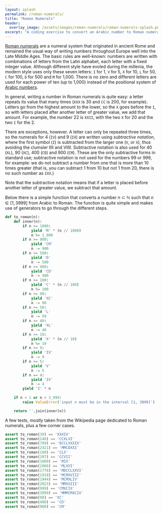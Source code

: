 ```yaml
---
layout: splash
permalink: /roman-numerals/
title: "Roman Numerals"
header:
  overlay_image: /assets/images/roman-numerals/roman-numerals-splash.png
excerpt: "A coding exercise to convert an Arabic number to Roman numerals."
---
```


[Roman numerals](https://en.wikipedia.org/wiki/Roman_numerals) are a numeral system that originated in ancient Rome and remained the usual way of writing numbers throughout Europe well into the Late Middle Ages. The basic rules are well-known: numbers are written with combinations of letters from the Latin alphabet, each letter with a fixed integer value.
Although different style have evoled during the millenia, the modern style uses only these seven
letters: `I` for 1, `V` for 5, `X` for 10, `L` for 50, `C` for 100, `D` for 500 and `M` for 1,000. There is no zero and different letters are used for each power of ten (up to 1,000) instead of the positional system of [Arabic numbers](https://en.wikipedia.org/wiki/Arabic_numerals).

In general, writing a number in Roman numerals is quite easy: a letter repeats its value that many times (`XXX` is 30 and `CC` is 200, for example).  Letters go from the highest amount to the lower, so the `X` goes before the `I`, so with letters placed after another letter of greater value, we add that amount. For example, the number 22 is `XXII`, with the two `X` for 20 and the two `I` for the 2.

There are exceptions, however. A letter can only be repeated three times, so
the numerals for 4 (`IV`) and 9 (`IX`) are written using *subtractive notation*, where the first symbol (`I`) is subtracted from the larger one (`V`, or `X`), thus avoiding the clumsier IIII and VIIII. Subtractive notation is also used for 40 (`XL`), 90 (`XC`), 400 (`CD`) and 900 (`CM`). These are the only subtractive forms in standard use; subtractive notation is not used for the numbers 99 or 999, for example: we do not subtract a number from one that is more than 10 times greater (that is, you can subtract 1 from 10 but not 1 from 20, there is no such number as `IXX`.)

Note that the subtractive notation means that if a letter is placed before another letter of greater value, we subtract that amount.

Below there is a simple function that converts a number $n \subset \mathbb{N}$ such that
$n \in [1, 3 999]$ from Arabic to Roman. The function is quite simple and makes use of generators to go through the different steps.


```python
def to_roman(n):
    def inner(n):
        if n >= 1000:
            yield 'M' * (n // 1000)
            n %= 1_000
        if n >= 900:
            yield 'CM'
            n -= 900
        if n >= 500:
            yield 'D'
            n -= 500
        if n >= 400:
            yield 'CD'
            n -= 400
        if n >= 100:
            yield 'C' * (n // 100)
            n %= 100
        if n >= 90:
            yield 'XC'
            n -= 90
        if n >= 50:
            yield 'L'
            n -= 50
        if n >= 40:
            yield 'XL'
            n -= 40
        if n >= 10:
            yield 'X' * (n // 10)
            n %= 10
        if n >= 9:
            yield 'IX'
            n -= 9
        if n >= 5:
            yield 'V'
            n -= 5
        if n == 4:
            yield 'IV'
            n -= 4
        yield 'I' * n
    
    if n < 1 or n > 3_999:
        raise ValueError('input n must be in the interval [1, 3999]')

    return ''.join(inner(n))
```

A few tests, mostly taken from the Wikipedia page dedicated to Roman numerals, plus a few corner cases.


```python
assert to_roman(39) == 'XXXIX'
assert to_roman(246) == 'CCXLVI'
assert to_roman(789) == 'DCCLXXXIX'
assert to_roman(2421) == 'MMCDXXI'
assert to_roman(160) == 'CLX'
assert to_roman(207) == 'CCVII'
assert to_roman(1009) == 'MIX'
assert to_roman(1066) == 'MLXVI'
assert to_roman(1776) == 'MDCCLXXVI'
assert to_roman(1918) == 'MCMXVIII'
assert to_roman(1944) == 'MCMXLIV'
assert to_roman(2023) == 'MMXXIII'
assert to_roman(999) == 'CMXCIX'
assert to_roman(3999) == 'MMMCMXCIX'
assert to_roman(90) == 'XC'
assert to_roman(400) == 'CD'
assert to_roman(900) == 'CM'
```
